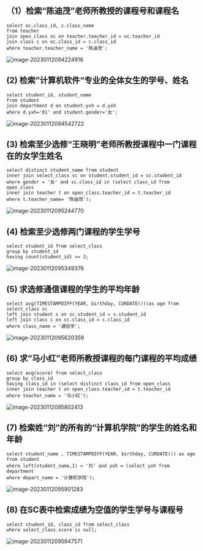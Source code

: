 ## （1）检索“陈迪茂”老师所教授的课程号和课程名

```mysql
select oc.class_id, c.class_name
from teacher
join open_class oc on teacher.teacher_id = oc.teacher_id
join class c on oc.class_id = c.class_id
where teacher.teacher_name = '陈迪茂';
```

![image-20230112094224916](C:\Users\z1769\AppData\Roaming\Typora\typora-user-images\image-20230112094224916.png)

## (2) 检索”计算机软件“专业的全体女生的学号、姓名

```mysql
select student_id, student_name
from student
join department d on student.yxh = d.yxh
where d.yxh='01' and student.gender='女';
```

![image-20230112094542722](C:\Users\z1769\AppData\Roaming\Typora\typora-user-images\image-20230112094542722.png)

## (3) 检索至少选修“王晓明”老师所教授课程中一门课程在的女学生姓名

```mysql
select distinct student_name from student
inner join select_class sc on student.student_id = sc.student_id
where gender = '女' and sc.class_id in (select class_id from open_class
inner join teacher t on open_class.teacher_id = t.teacher_id
where t.teacher_name= '陈迪茂');
```

![image-20230112095244770](C:\Users\z1769\AppData\Roaming\Typora\typora-user-images\image-20230112095244770.png)

## (4) 检索至少选修两门课程的学生学号

```mysql
select student_id from select_class
group by student_id
having count(student_id) >= 2;
```

![image-20230112095349376](C:\Users\z1769\AppData\Roaming\Typora\typora-user-images\image-20230112095349376.png)

## (5) 求选修通信课程的学生的平均年龄

```mysql
select avg(TIMESTAMPDIFF(YEAR, birthday, CURDATE()))as age from select_class sc
left join student s on sc.student_id = s.student_id
left join class c on sc.class_id = c.class_id
where class_name = '通信学';
```

![image-20230112095620359](C:\Users\z1769\AppData\Roaming\Typora\typora-user-images\image-20230112095620359.png)

## (6) 求“马小红”老师所教授课程的每门课程的平均成绩

```mysql
select avg(score) from select_class
group by class_id
having class_id in (select distinct class_id from open_class
inner join teacher t on open_class.teacher_id = t.teacher_id
where teacher_name = '马小红');
```

![image-20230112095802413](C:\Users\z1769\AppData\Roaming\Typora\typora-user-images\image-20230112095802413.png)

## (7) 检索姓“刘”的所有的“计算机学院”的学生的姓名和年龄

```mysql
select student_name , TIMESTAMPDIFF(YEAR, birthday, CURDATE()) as age from student
where left(student_name,1) = '刘' and yxh = (select yxh from department
where depart_name = '计算机学院');
```

![image-20230112095901283](C:\Users\z1769\AppData\Roaming\Typora\typora-user-images\image-20230112095901283.png)

## (8) 在SC表中检索成绩为空值的学生学号与课程号

```mysql
select student_id, class_id from select_class
where select_class.score is null;
```

![image-20230112095947571](C:\Users\z1769\AppData\Roaming\Typora\typora-user-images\image-20230112095947571.png)